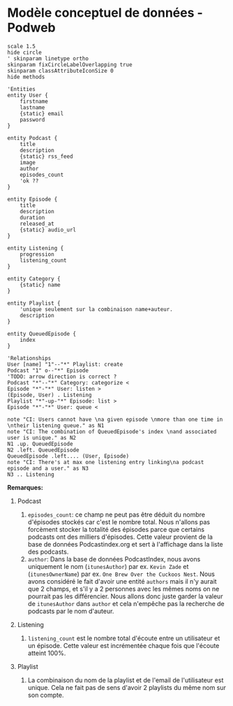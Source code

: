 # Modèle conceptuel de données - Podweb

```plantuml
scale 1.5
hide circle
' skinparam linetype ortho
skinparam fixCircleLabelOverlapping true
skinparam classAttributeIconSize 0
hide methods

'Entities
entity User {
	firstname
	lastname
	{static} email
	password
}

entity Podcast {
	title
	description
	{static} rss_feed
	image
	author
	episodes_count 
	'ok ??
}

entity Episode {
	title
	description
	duration
	released_at
	{static} audio_url
}

entity Listening {
	progression
	listening_count
}

entity Category {
	{static} name
}

entity Playlist {
	'unique seulement sur la combinaison name+auteur.
	description
}

entity QueuedEpisode {
	index
}

'Relationships
User [name] "1"--"*" Playlist: create
Podcast "1" o--"*" Episode
'TODO: arrow direction is correct ?
Podcast "*"--"*" Category: categorize <
Episode "*"-"*" User: listen >
(Episode, User) . Listening
Playlist "*"-up-"*" Episode: list >
Episode "*"-"*" User: queue <

note "CI: Users cannot have \na given episode \nmore than one time in \ntheir listening queue." as N1
note "CI: The combination of QueuedEpisode's index \nand associated user is unique." as N2
N1 .up. QueuedEpisode
N2 .left. QueuedEpisode
QueuedEpisode .left.... (User, Episode)
note "CI: There's at max one listening entry linking\na podcast episode and a user." as N3
N3 .. Listening
```

**Remarques:**
1. Podcast
   1. `episodes_count`: ce champ ne peut pas être déduit du nombre d'épisodes stockés car c'est le nombre total. Nous n'allons pas forcèment stocker la totalité des épisodes parce que certains podcasts ont des milliers d'épisodes. Cette valeur provient de la base de données Podcastindex.org et sert à l'affichage dans la liste des podcasts.
   1. `author`: Dans la base de données PodcastIndex, nous avons uniquement le nom (`itunesAuthor`) par ex. `Kevin Zade` et (`itunesOwnerName`) par ex. `One Brew Over the Cuckoos Nest`. Nous avons considéré le fait d'avoir une entité `authors` mais il n'y aurait que 2 champs, et s'il y a 2 personnes avec les mêmes noms on ne pourrait pas les différencier. Nous allons donc juste garder la valeur de `itunesAuthor` dans `author` et cela n'empêche pas la recherche de podcasts par le nom d'auteur.

1. Listening
    1.  `listening_count` est le nombre total d'écoute entre un utilisateur et un épisode. Cette valeur est incrémentée chaque fois que l'écoute atteint 100%.
1. Playlist
   1. La combinaison du nom de la playlist et de l'email de l'utilisateur est unique. Cela ne fait pas de sens d'avoir 2 playlists du même nom sur son compte.


